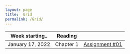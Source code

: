 ```yaml
---
layout: page
title:  Grid
permalink: /Grid/
---
```


|Week starting..   | Reading | |
|------------------|-------------------------------------------------------------------------------------------------------------------------------|---------------------------|
| January 17, 2022 | Chapter 1 | <a href='/PHY309/assignments/wk1' >Assignment \#01 |
